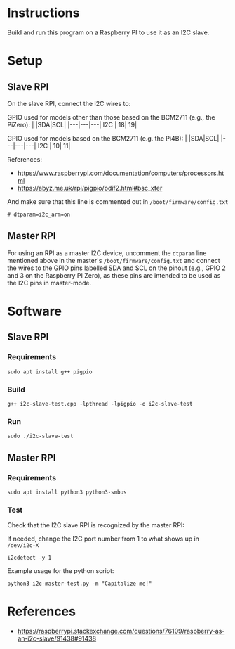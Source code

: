 # Instructions
Build and run this program on a Raspberry PI to use it as an I2C slave.

# Setup
## Slave RPI
On the slave RPI, connect the I2C wires to:

GPIO used for models other than those based on the BCM2711 (e.g., the PiZero):
|   |SDA|SCL|
|---|---|---|
I2C	| 18| 19|

GPIO used for models based on the BCM2711 (e.g. the Pi4B):
|   |SDA|SCL|
|---|---|---|
I2C	| 10| 11|

References:
- https://www.raspberrypi.com/documentation/computers/processors.html
- https://abyz.me.uk/rpi/pigpio/pdif2.html#bsc_xfer

And make sure that this line is commented out in `/boot/firmware/config.txt`
```
# dtparam=i2c_arm=on
```


## Master RPI
For using an RPI as a master I2C device, uncomment the `dtparam` line mentioned above in the master's `/boot/firmware/config.txt` and connect the wires to the GPIO pins labelled SDA and SCL on the pinout (e.g., GPIO 2 and 3 on the Raspberry PI Zero), as these pins are intended to be used as the I2C pins in master-mode.

# Software
## Slave RPI
### Requirements
```
sudo apt install g++ pigpio
```

### Build
```
g++ i2c-slave-test.cpp -lpthread -lpigpio -o i2c-slave-test
```

### Run
```
sudo ./i2c-slave-test
```

## Master RPI
### Requirements
```
sudo apt install python3 python3-smbus
```

### Test
Check that the I2C slave RPI is recognized by the master RPI:

If needed, change the I2C port number from 1 to what shows up in `/dev/i2c-X`
```
i2cdetect -y 1
```

Example usage for the python script:
```
python3 i2c-master-test.py -m "Capitalize me!"
```

# References
- https://raspberrypi.stackexchange.com/questions/76109/raspberry-as-an-i2c-slave/91438#91438

